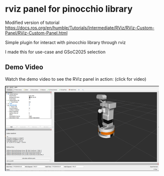 # rviz panel for pinocchio library

Modified version of tutorial https://docs.ros.org/en/humble/Tutorials/Intermediate/RViz/RViz-Custom-Panel/RViz-Custom-Panel.html

Simple plugin for interact with pinocchio library through rviz

I made this for use-case and GSoC2025 selection


## Demo Video

Watch the demo video to see the RViz panel in action: (click for video)

[![Watch the video demo](img/rviz_plugin.png)](https://youtu.be/DbFwfg3cQ5A)